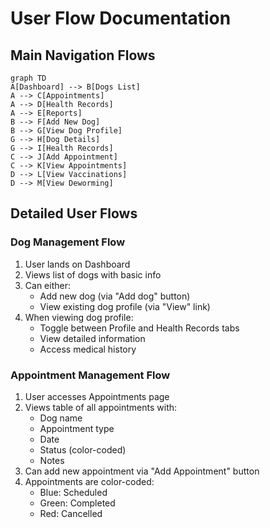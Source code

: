 # User Flow Documentation

## Main Navigation Flows 

```mermaid
graph TD
A[Dashboard] --> B[Dogs List]
A --> C[Appointments]
A --> D[Health Records]
A --> E[Reports]
B --> F[Add New Dog]
B --> G[View Dog Profile]
G --> H[Dog Details]
G --> I[Health Records]
C --> J[Add Appointment]
C --> K[View Appointments]
D --> L[View Vaccinations]
D --> M[View Deworming]
```

## Detailed User Flows

### Dog Management Flow
1. User lands on Dashboard
2. Views list of dogs with basic info
3. Can either:
   - Add new dog (via "Add dog" button)
   - View existing dog profile (via "View" link)
4. When viewing dog profile:
   - Toggle between Profile and Health Records tabs
   - View detailed information
   - Access medical history

### Appointment Management Flow
1. User accesses Appointments page
2. Views table of all appointments with:
   - Dog name
   - Appointment type
   - Date
   - Status (color-coded)
   - Notes
3. Can add new appointment via "Add Appointment" button
4. Appointments are color-coded:
   - Blue: Scheduled
   - Green: Completed
   - Red: Cancelled
